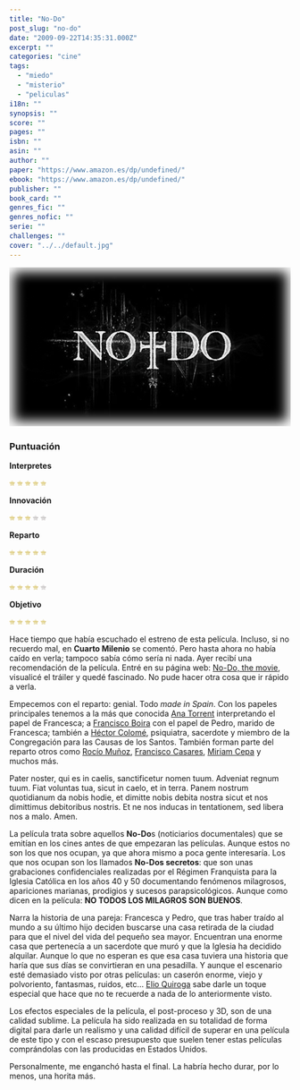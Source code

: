 ```yaml
---
title: "No-Do"
post_slug: "no-do"
date: "2009-09-22T14:35:31.000Z"
excerpt: ""
categories: "cine"
tags: 
  - "miedo"
  - "misterio"
  - "peliculas"
i18n: ""
synopsis: ""
score: ""
pages: ""
isbn: ""
asin: ""
author: ""
paper: "https://www.amazon.es/dp/undefined/"
ebook: "https://www.amazon.es/dp/undefined/"
publisher: ""
book_card: ""
genres_fic: ""
genres_nofic: ""
serie: ""
challenges: ""
cover: "../../default.jpg"
---
```


![no-do](images/no-do.png "no-do")

### Puntuación

**Interpretes**

![](images/star.png) ![](images/star.png) ![](images/star.png) ![](images/star.png) ![](images/star.png)

**Innovación**

![](images/star.png) ![](images/star.png) ![](images/star.png) ![](images/no-star.png) ![](images/no-star.png)

**Reparto**

![](images/star.png) ![](images/star.png) ![](images/star.png) ![](images/star.png) ![](images/star.png)

**Duración**

![](images/star.png) ![](images/star.png) ![](images/star.png) ![](images/star.png) ![](images/no-star.png)

**Objetivo**

![](images/star.png) ![](images/star.png) ![](images/star.png) ![](images/star.png) ![](images/star.png)

Hace tiempo que había escuchado el estreno de esta película. Incluso, si no recuerdo mal, en **Cuarto Milenio** se comentó. Pero hasta ahora no había caído en verla; tampoco sabía cómo sería ni nada. Ayer recibí una recomendación de la película. Entré en su página web: [No-Do, the movie](http://www.nodothemovie.com), visualicé el tráiler y quedé fascinado. No pude hacer otra cosa que ir rápido a verla.

Empecemos con el reparto: genial. Todo _made in Spain_. Con los papeles principales tenemos a la más que conocida [Ana Torrent](http://www.imdb.es/name/nm0868479/) interpretando el papel de Francesca; a [Francisco Boira](http://www.imdb.es/name/nm0092286/) con el papel de Pedro, marido de Francesca; también a [Héctor Colomé](http://www.imdb.es/name/nm0173105/), psiquiatra, sacerdote y miembro de la Congregación para las Causas de los Santos. También forman parte del reparto otros como [Rocío Muñoz](http://www.imdb.es/name/nm0616503/), [Francisco Casares](http://www.imdb.es/name/nm0142983/), [Miriam Cepa](http://www.imdb.es/name/nm1967352/) y muchos más.

Pater noster, qui es in caelis, sanctificetur nomen tuum. Adveniat regnum tuum. Fiat voluntas tua, sicut in caelo, et in terra. Panem nostrum quotidianum da nobis hodie, et dimitte nobis debita nostra sicut et nos dimittimus debitoribus nostris. Et ne nos inducas in tentationem, sed libera nos a malo. Amen.

La película trata sobre aquellos **No-Do**s (noticiarios documentales) que se emitían en los cines antes de que empezaran las películas. Aunque estos no son los que nos ocupan, ya que ahora mismo a poca gente interesaría. Los que nos ocupan son los llamados **No-Dos secretos**: que son unas grabaciones confidenciales realizadas por el Régimen Franquista para la Iglesia Católica en los años 40 y 50 documentando fenómenos milagrosos, apariciones marianas, prodigios y sucesos parapsicológicos. Aunque como dicen en la película: **NO TODOS LOS MILAGROS SON BUENOS**.

Narra la historia de una pareja: Francesca y Pedro, que tras haber traído al mundo a su último hijo deciden buscarse una casa retirada de la ciudad para que el nivel del vida del pequeño sea mayor. Encuentran una enorme casa que pertenecía a un sacerdote que muró y que la Iglesia ha decidido alquilar. Aunque lo que no esperan es que esa casa tuviera una historia que haría que sus días se convirtieran en una pesadilla. Y aunque el escenario esté demasiado visto por otras películas: un caserón enorme, viejo y polvoriento, fantasmas, ruidos, etc… [Elio Quiroga](http://www.imdb.es/name/nm0004439/) sabe darle un toque especial que hace que no te recuerde a nada de lo anteriormente visto.

Los efectos especiales de la película, el post-proceso y 3D, son de una calidad sublime. La película ha sido realizada en su totalidad de forma digital para darle un realismo y una calidad difícil de superar en una película de este tipo y con el escaso presupuesto que suelen tener estas películas comprándolas con las producidas en Estados Unidos.

Personalmente, me enganchó hasta el final. La habría hecho durar, por lo menos, una horita más.
